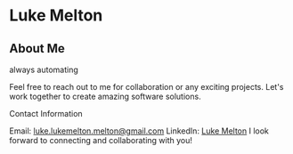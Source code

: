 # Luke Melton

## About Me

always automating


Feel free to reach out to me for collaboration or any exciting projects. Let's work together to create amazing software solutions.

Contact Information

Email: luke.lukemelton.melton@gmail.com
LinkedIn: [Luke Melton](https://www.linkedin.com/in/luke-melton-75522957/)
I look forward to connecting and collaborating with you!
